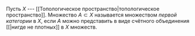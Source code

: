 Пусть $X$ --- [[Топологическое пространство|топологическое пространство]]. 
Множество $A\subset X$ называется множеством *первой категории* в $X$, если $A$ можно представить в виде счётного объединения [[|нигде не плотных]] в $X$ множеств.